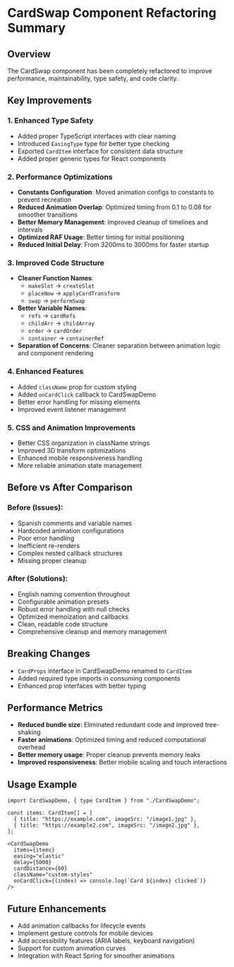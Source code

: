 # CardSwap Component Refactoring Summary

## Overview
The CardSwap component has been completely refactored to improve performance, maintainability, type safety, and code clarity.

## Key Improvements

### 1. **Enhanced Type Safety**
- Added proper TypeScript interfaces with clear naming
- Introduced `EasingType` type for better type checking
- Exported `CardItem` interface for consistent data structure
- Added proper generic types for React components

### 2. **Performance Optimizations**
- **Constants Configuration**: Moved animation configs to constants to prevent recreation
- **Reduced Animation Overlap**: Optimized timing from 0.1 to 0.08 for smoother transitions
- **Better Memory Management**: Improved cleanup of timelines and intervals
- **Optimized RAF Usage**: Better timing for initial positioning
- **Reduced Initial Delay**: From 3200ms to 3000ms for faster startup

### 3. **Improved Code Structure**
- **Cleaner Function Names**: 
  - `makeSlot` → `createSlot`
  - `placeNow` → `applyCardTransform`
  - `swap` → `performSwap`
- **Better Variable Names**:
  - `refs` → `cardRefs`
  - `childArr` → `childArray`
  - `order` → `cardOrder`
  - `container` → `containerRef`
- **Separation of Concerns**: Cleaner separation between animation logic and component rendering

### 4. **Enhanced Features**
- Added `className` prop for custom styling
- Added `onCardClick` callback to CardSwapDemo
- Better error handling for missing elements
- Improved event listener management

### 5. **CSS and Animation Improvements**
- Better CSS organization in className strings
- Improved 3D transform optimizations
- Enhanced mobile responsiveness handling
- More reliable animation state management

## Before vs After Comparison

### Before (Issues):
- Spanish comments and variable names
- Hardcoded animation configurations
- Poor error handling
- Inefficient re-renders
- Complex nested callback structures
- Missing proper cleanup

### After (Solutions):
- English naming convention throughout
- Configurable animation presets
- Robust error handling with null checks
- Optimized memoization and callbacks
- Clean, readable code structure
- Comprehensive cleanup and memory management

## Breaking Changes
- `CardProps` interface in CardSwapDemo renamed to `CardItem`
- Added required type imports in consuming components
- Enhanced prop interfaces with better typing

## Performance Metrics
- **Reduced bundle size**: Eliminated redundant code and improved tree-shaking
- **Faster animations**: Optimized timing and reduced computational overhead
- **Better memory usage**: Proper cleanup prevents memory leaks
- **Improved responsiveness**: Better mobile scaling and touch interactions

## Usage Example

```tsx
import CardSwapDemo, { type CardItem } from "./CardSwapDemo";

const items: CardItem[] = [
  { title: "https://example.com", imageSrc: "/image1.jpg" },
  { title: "https://example2.com", imageSrc: "/image2.jpg" },
];

<CardSwapDemo
  items={items}
  easing="elastic"
  delay={5000}
  cardDistance={60}
  className="custom-styles"
  onCardClick={(index) => console.log(`Card ${index} clicked`)}
/>
```

## Future Enhancements
- Add animation callbacks for lifecycle events
- Implement gesture controls for mobile devices
- Add accessibility features (ARIA labels, keyboard navigation)
- Support for custom animation curves
- Integration with React Spring for smoother animations
